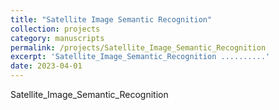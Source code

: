 ```yaml
---
title: "Satellite Image Semantic Recognition"
collection: projects
category: manuscripts
permalink: /projects/Satellite_Image_Semantic_Recognition
excerpt: 'Satellite_Image_Semantic_Recognition ..........'
date: 2023-04-01
---
```


Satellite_Image_Semantic_Recognition   